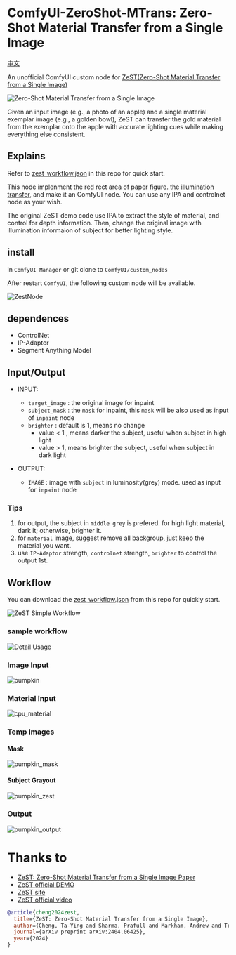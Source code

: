 # ComfyUI-ZeroShot-MTrans: Zero-Shot Material Transfer from a Single Image

[中文](README_CN.md)

An unofficial ComfyUI custom node for [ZeST(Zero-Shot Material Transfer from a Single Image)](https://github.com/ttchengab/zest_code/)

![Zero-Shot Material Transfer from a Single Image](images/method.jpeg)

Given an input image (e.g., a photo of an apple) and a single material exemplar image (e.g., a golden bowl), ZeST can transfer the gold material from the exemplar onto the apple with accurate lighting cues while making everything else consistent.

## Explains

Refer to [zest_workflow.json](zest_workflow.json) in this repo for quick start.

This node implenment the red rect area of paper figure. the [illumination transfer](https://github.com/ttchengab/zest_code/blob/main/demo_gradio.py#L127), and make it an ComfyUI node. You can use any IPA and controlnet node as your wish.

The original ZeST demo code use IPA to extract the style of material, and control for depth information. Then, change the original image with illumination informaion of subject for better lighting style.

## install

in `ComfyUI Manager` or git clone to `ComfyUI/custom_nodes`

After restart `ComfyUI`, the following custom node will be available.

![ZestNode](images/ZeSTNode.png)

## dependences

- ControlNet
- IP-Adaptor
- Segment Anything Model

## Input/Output

- INPUT: 
  - `target_image` : the original image for inpaint
  - `subject_mask` : the `mask` for inpaint, this `mask` will be also used as input of `inpaint` node
  - `brighter` : default is 1, means no change
    - value < 1 , means darker the subject, useful when subject in high light
    - value >  1, means brighter the subject, useful when subject in dark light

- OUTPUT:
  - `IMAGE` : image with `subject` in luminosity(grey) mode. used as input for `inpaint` node

### Tips

1. for output, the subject in `middle grey` is prefered. for high light material, dark it; otherwise, brighter it.
2. for `material` image, suggest remove all backgroup, just keep the material you want.
3. use `IP-Adaptor` strength, `controlnet` strength, `brighter` to control the output 1st.


## Workflow 


You can download the [zest_workflow.json](zest_workflow.json) from this repo for quickly start.


![ZeST Simple Workflow](ZeSTSimpleWorkflow.png)

### sample workflow

![Detail Usage](images/workflow-sample.png)

### Image Input
![pumpkin](images/pumpkin.png)

### Material Input
![cpu_material](images/cpu_material.png)

### Temp Images

#### Mask

![pumpkin_mask](images/pumpkin_mask.png)

#### Subject Grayout

![pumpkin_zest](images/pumpkin_zest.png)

### Output

![pumpkin_output](images/pumpkin_output.png)

# Thanks to

- [ZeST: Zero-Shot Material Transfer from a Single Image Paper](https://arxiv.org/abs/2404.06425)
- [ZeST official DEMO](https://github.com/ttchengab/zest_code/)
- [ZeST site](https://ttchengab.github.io/zest/)
- [ZeST official video](https://www.youtube.com/watch?v=atG1VvgeG_g)

```bibtex
@article{cheng2024zest,
  title={ZeST: Zero-Shot Material Transfer from a Single Image},
  author={Cheng, Ta-Ying and Sharma, Prafull and Markham, Andrew and Trigoni, Niki and Jampani, Varun},
  journal={arXiv preprint arXiv:2404.06425},
  year={2024}
}
``` 